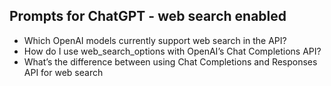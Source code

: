 ## Prompts for ChatGPT - web search enabled
- Which OpenAI models currently support web search in the API?
- How do I use web_search_options with OpenAI’s Chat Completions API?
- What’s the difference between using Chat Completions and Responses API for web search